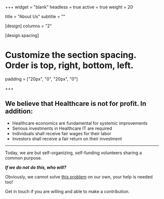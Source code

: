 +++
widget = "blank"
headless = true
active = true
weight = 20

title = "About Us"
subtitle = ""

[design]
  columns = "2"
  
[design.spacing]
  # Customize the section spacing. Order is top, right, bottom, left.
  padding = ["20px", "0", "20px", "0"]

+++

## We believe that Healthcare is not for profit. In addition:

* Healthcare economics are fundamental for systemic improvements
* Serious investments in Healthcare IT are required
* Individuals shall receive fair wages for their labor
* Investors shall receive a fair return on their investment

---

Today, we are but self-organizing, self-funding volunteers sharing a common purpose.

***If we do not do this, who will?***

Obviously, we cannot solve [this problem](/) on our own, your help is needed too!

Get in touch if you are willing and able to make a contribution.

